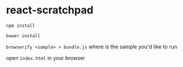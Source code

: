 react-scratchpad
================


``npm install``

``bower install``

``browserify <sample> > bundle.js`` where <sample> is the sample you'd like to run


open ``index.html`` in your browser
